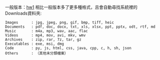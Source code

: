一般版本：[hw1]([https://github.com/username/AwesomeProject](https://github.com/3B217063/hw1))  
相比一般版本多了更多種格式，且會自動尋找系統裡的Downloads資料夾:
```
Images      : jpg, jpeg, png, gif, bmp, tiff, heic  
Documents   : pdf, doc, docx, txt, xls, xlsx, ppt, pptx, odt, rtf, md  
Music       : m4a, mp3, wav, aac, flac  
Videos      : mp4, mov, avi, mkv, wmv  
Archives    : zip, rar, 7z, tar, gz  
Executables : exe, msi, dmg  
Code        : py, js, html, css, java, cpp, c, h, sh, json  
Others      : （其他未分類檔案）
```
